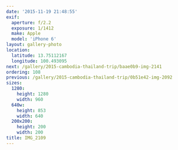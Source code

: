 ```yaml
---
date: '2015-11-19 21:48:55'
exif:
  aperture: f/2.2
  exposure: 1/1412
  make: Apple
  model: 'iPhone 6'
layout: gallery-photo
location:
  latitude: 13.75112167
  longitude: 100.493095
next: /gallery/2015-cambodia-thailand-trip/baae0b9-img-2141
ordering: 108
previous: /gallery/2015-cambodia-thailand-trip/0b51e42-img-2092
sizes:
  1280:
    height: 1280
    width: 960
  640w:
    height: 853
    width: 640
  200x200:
    height: 200
    width: 200
title: IMG_2109
---
```

